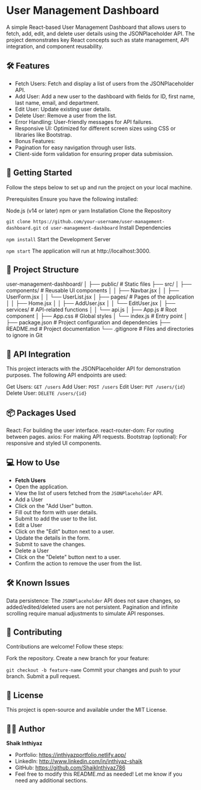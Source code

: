 # User Management Dashboard

A simple React-based User Management Dashboard that allows users to fetch, add, edit, and delete user details using the JSONPlaceholder API. The project demonstrates key React concepts such as state management, API integration, and component reusability.

## 🛠️ Features

- Fetch Users: Fetch and display a list of users from the JSONPlaceholder API.
- Add User: Add a new user to the dashboard with fields for ID, first name, last name, email, and department.
- Edit User: Update existing user details.
- Delete User: Remove a user from the list.
- Error Handling: User-friendly messages for API failures.
- Responsive UI: Optimized for different screen sizes using CSS or libraries like Bootstrap.
- Bonus Features:
- Pagination for easy navigation through user lists.
- Client-side form validation for ensuring proper data submission.

## 🚀 Getting Started

Follow the steps below to set up and run the project on your local machine.

Prerequisites
Ensure you have the following installed:

Node.js (v14 or later)
npm or yarn
Installation
Clone the Repository

`git clone https://github.com/your-username/user-management-dashboard.git`
`cd user-management-dashboard`
Install Dependencies

`npm install`
Start the Development Server

`npm start`
The application will run at http://localhost:3000.

## 📂 Project Structure

user-management-dashboard/
│
├── public/ # Static files
├── src/
│ ├── components/ # Reusable UI components
│ │ ├── Navbar.jsx
│ │ ├── UserForm.jsx
│ │ └── UserList.jsx
│ ├── pages/ # Pages of the application
│ │ ├── Home.jsx
│ │ ├── AddUser.jsx
│ │ └── EditUser.jsx
│ ├── services/ # API-related functions
│ │ └── api.js
│ ├── App.js # Root component
│ ├── App.css # Global styles
│ └── index.js # Entry point
│
├── package.json # Project configuration and dependencies
├── README.md # Project documentation
└── .gitignore # Files and directories to ignore in Git

## 🔗 API Integration

This project interacts with the JSONPlaceholder API for demonstration purposes. The following API endpoints are used:

Get Users: `GET /users`
Add User: `POST /users`
Edit User: `PUT /users/{id}`
Delete User: `DELETE /users/{id}`

## 📦 Packages Used

React: For building the user interface.
react-router-dom: For routing between pages.
axios: For making API requests.
Bootstrap (optional): For responsive and styled UI components.

## 💻 How to Use

- **Fetch Users**
- Open the application.
- View the list of users fetched from the `JSONPlaceholder` API.
- Add a User
- Click on the "Add User" button.
- Fill out the form with user details.
- Submit to add the user to the list.
- Edit a User
- Click on the "Edit" button next to a user.
- Update the details in the form.
- Submit to save the changes.
- Delete a User
- Click on the "Delete" button next to a user.
- Confirm the action to remove the user from the list.

## 🛠️ Known Issues

Data persistence: The `JSONPlaceholder` API does not save changes, so added/edited/deleted users are not persistent.
Pagination and infinite scrolling require manual adjustments to simulate API responses.

## 🤝 Contributing

Contributions are welcome! Follow these steps:

Fork the repository.
Create a new branch for your feature:

`git checkout -b feature-name`
Commit your changes and push to your branch.
Submit a pull request.

## 📜 License

This project is open-source and available under the MIT License.

## 🧑‍💻 Author

**Shaik Inthiyaz**

- Portfolio: https://inthiyazportfolio.netlify.app/
- LinkedIn: http://www.linkedin.com/in/inthiyaz-shaik
- GitHub: https://github.com/ShaikInthiyaz786
- Feel free to modify this README.md as needed! Let me know if you need any additional sections.
